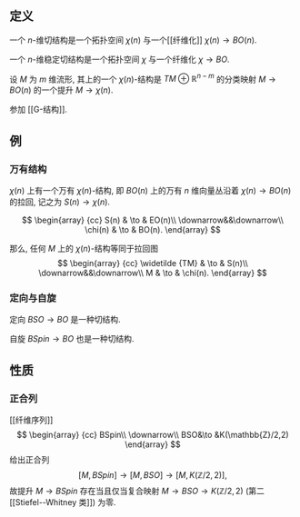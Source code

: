 
## 定义

一个 $n$-维切结构是一个拓扑空间 $\chi(n)$ 与一个[[纤维化]] $\chi(n)\to BO(n)$.

一个 $n$-维稳定切结构是一个拓扑空间 $\chi$ 与一个纤维化 $\chi\to BO$.

设 $M$ 为 $m$ 维流形, 其上的一个 $\chi(n)$-结构是 $TM\oplus\mathbb{R}^{n-m}$ 的分类映射 $M\to BO(n)$ 的一个提升 $M\to\chi(n)$.

参加 [[G-结构]].

## 例

### 万有结构

$\chi(n)$ 上有一个万有 $\chi(n)$-结构, 即 $BO(n)$ 上的万有 $n$ 维向量丛沿着 $\chi(n)\to BO(n)$ 的拉回, 记之为 $S(n)\to \chi(n)$.

$$
\begin{array}
	{cc}
	S(n) & \to & EO(n)\\
	\downarrow&&\downarrow\\
	\chi(n) & \to & BO(n).
\end{array}
$$

那么, 任何 $M$ 上的 $\chi(n)$-结构等同于拉回图
$$
\begin{array}
	{cc}
	\widetilde {TM} & \to & S(n)\\
	\downarrow&&\downarrow\\
	M & \to & \chi(n).
\end{array}
$$

### 定向与自旋

定向 $BSO \to BO$ 是一种切结构.

自旋 $BSpin\to BO$ 也是一种切结构.

## 性质

### 正合列

[[纤维序列]]
$$
\begin{array}
	{cc}
	BSpin\\
	\downarrow\\
	BSO&\to &K(\mathbb{Z}/2,2)
\end{array}
$$
给出正合列
$$
[M,BSpin]\to [M,BSO] \to [M,K(\mathbb{Z}/2,2)],
$$
故提升 $M\to BSpin$ 存在当且仅当复合映射 $M\to BSO\to K(\mathbb{Z}/2,2)$ (第二 [[Stiefel--Whitney 类]]) 为零.